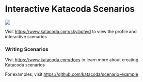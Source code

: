 # Interactive Katacoda Scenarios

[![](http://shields.katacoda.com/katacoda/skylaphyd/count.svg)](https://www.katacoda.com/skylaphyd "Get your profile on Katacoda.com")

Visit https://www.katacoda.com/skylaphyd to view the profile and interactive scenarios

### Writing Scenarios
Visit https://www.katacoda.com/docs to learn more about creating Katacoda scenarios

For examples, visit https://github.com/katacoda/scenario-example
